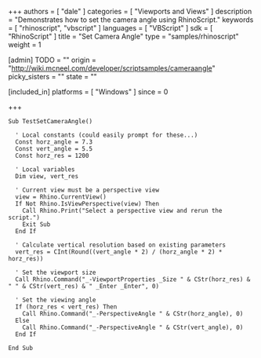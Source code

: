 +++
authors = [ "dale" ]
categories = [ "Viewports and Views" ]
description = "Demonstrates how to set the camera angle using RhinoScript."
keywords = [ "rhinoscript", "vbscript" ]
languages = [ "VBScript" ]
sdk = [ "RhinoScript" ]
title = "Set Camera Angle"
type = "samples/rhinoscript"
weight = 1

[admin]
TODO = ""
origin = "http://wiki.mcneel.com/developer/scriptsamples/cameraangle"
picky_sisters = ""
state = ""

[included_in]
platforms = [ "Windows" ]
since = 0

+++

```vbnet
Sub TestSetCameraAngle()

  ' Local constants (could easily prompt for these...)
  Const horz_angle = 7.3
  Const vert_angle = 5.5
  Const horz_res = 1200

  ' Local variables
  Dim view, vert_res

  ' Current view must be a perspective view
  view = Rhino.CurrentView()
  If Not Rhino.IsViewPerspective(view) Then
    Call Rhino.Print("Select a perspective view and rerun the script.")
    Exit Sub
  End If

  ' Calculate vertical resolution based on existing parameters    
  vert_res = CInt(Round((vert_angle * 2) / (horz_angle * 2) * horz_res))

  ' Set the viewport size
  Call Rhino.Command("_-ViewportProperties _Size " & CStr(horz_res) & " " & CStr(vert_res) & " _Enter _Enter", 0)

  ' Set the viewing angle
  If (horz_res < vert_res) Then
    Call Rhino.Command("_-PerspectiveAngle " & CStr(horz_angle), 0)
  Else
    Call Rhino.Command("_-PerspectiveAngle " & CStr(vert_angle), 0)
  End If

End Sub
```
